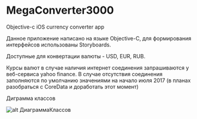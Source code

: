 # MegaConverter3000
Objective-c iOS currency converter app

Данное приложение написано на языке Objective-C, для формирования интерфейсов использованы Storyboards.

Доступные для конвертации валюты - USD, EUR, RUB.

Курсы валют в случае наличия интернет соединения запрашиваются у веб-сервиса yahoo finance.
В случае отсутствия соединения заполняются по умолчанию значениями на начало июля 2017 (в планах разобраться с CoreData и доработать этот момент)

Диграмма классов

![alt ДиаграммаКлассов](https://user-images.githubusercontent.com/29854574/28155581-072f1150-67b8-11e7-8c42-08045a589a4c.png)
